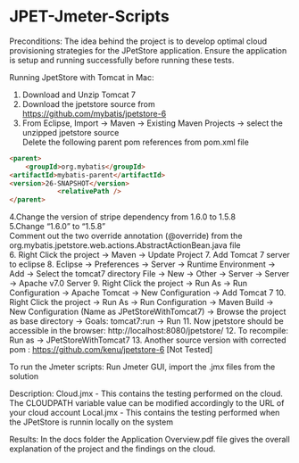 # JPET-Jmeter-Scripts
Preconditions:
The idea behind the project is to develop optimal cloud provisioning strategies for the JPetStore application. Ensure the application is
setup and running successfully before running these tests. 

Running JpetStore with Tomcat in Mac:  
 
1. Download and Unzip Tomcat 7  
2. Download the jpetstore source from https://github.com/mybatis/jpetstore-6  
3. From Eclipse, Import -> Maven -> Existing Maven Projects -> select the unzipped jpetstore source  
Delete the following parent pom references from pom.xml file  
```html 
<parent>  
 	<groupId>org.mybatis</groupId>  
<artifactId>mybatis-parent</artifactId>  
<version>26-SNAPSHOT</version>  
 			<relativePath />  
</parent>   
```
4.Change the version of stripe dependency from 1.6.0 to 1.5.8  
5.Change “<version>1.6.0</version>” to “<version>1.5.8</version>”  
 Comment out the two override annotation (@override) from the org.mybatis.jpetstore.web.actions.AbstractActionBean.java file  
6. Right Click the project -> Maven -> Update Project
7. Add Tomcat 7 server to eclipse
8. Eclipse -> Preferences -> Server -> Runtime Environment -> Add -> Select the tomcat7 directory
File -> New -> Other -> Server -> Server -> Apache v7.0 Server
9. Right Click the project -> Run As -> Run Configuration -> Apache Tomcat -> New Configuration -> Add Tomcat 7
10. Right Click the project -> Run As -> Run Configuration -> Maven Build -> New Configuration (Name as JPetStoreWithTomcat7) -> Browse the project as base directory ->  Goals: tomcat7:run -> Run
11. Now jpetstore should be accessible in the browser: http://localhost:8080/jpetstore/
12. To recompile:  Run as -> JPetStoreWithTomcat7
13. Another source version with corrected pom : https://github.com/kenu/jpetstore-6 [Not Tested]

To run the Jmeter scripts:
Run Jmeter GUI, import the .jmx files from the solution

Description:
Cloud.jmx - This contains the testing performed on the cloud. The CLOUDPATH variable value can be modified accordingly to the URL of your cloud account
Local.jmx - This contains the testing performed when the JPetStore is runnin locally on the system

Results: 
In the docs folder the Application Overview.pdf file gives the overall explanation of the project and the findings on the cloud.


